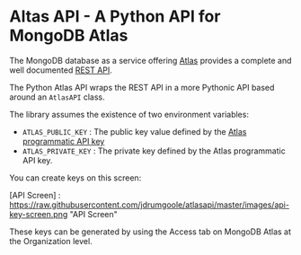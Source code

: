 # Altas API - A Python API for MongoDB Atlas

The MongoDB database as a service offering [Atlas](https://www.mongodb.com/cloud/atlas) provides
a complete and well documented [REST API](https://docs.atlas.mongodb.com/api/).

The Python Atlas API wraps the REST API in a more Pythonic
API based around an ``AtlasAPI`` class. 

The library assumes the existence of two environment variables:

* `ATLAS_PUBLIC_KEY` : The public key value defined by the 
[Atlas programmatic API key](https://docs.atlas.mongodb.com/configure-api-access/#programmatic-api-keys)
* `ATLAS_PRIVATE_KEY` : The private key defined by the Atlas programmatic API
key.

You can create keys on this screen:

[API Screen] : https://raw.githubusercontent.com/jdrumgoole/atlasapi/master/images/api-key-screen.png "API Screen" 

These keys can be generated by using the Access tab on MongoDB Atlas at the
Organization level.


